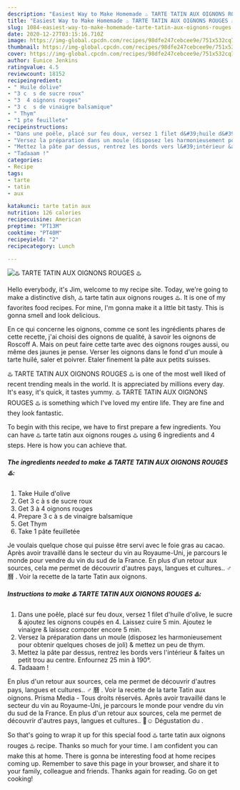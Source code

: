 ```yaml
---
description: "Easiest Way to Make Homemade ♨️ TARTE TATIN AUX OIGNONS ROUGES ♨️"
title: "Easiest Way to Make Homemade ♨️ TARTE TATIN AUX OIGNONS ROUGES ♨️"
slug: 1084-easiest-way-to-make-homemade-tarte-tatin-aux-oignons-rouges
date: 2020-12-27T03:15:16.710Z
image: https://img-global.cpcdn.com/recipes/98dfe247cebcee9e/751x532cq70/♨️-tarte-tatin-aux-oignons-rouges-♨️-photo-principale-de-la-recette.jpg
thumbnail: https://img-global.cpcdn.com/recipes/98dfe247cebcee9e/751x532cq70/♨️-tarte-tatin-aux-oignons-rouges-♨️-photo-principale-de-la-recette.jpg
cover: https://img-global.cpcdn.com/recipes/98dfe247cebcee9e/751x532cq70/♨️-tarte-tatin-aux-oignons-rouges-♨️-photo-principale-de-la-recette.jpg
author: Eunice Jenkins
ratingvalue: 4.5
reviewcount: 18152
recipeingredient:
- " Huile dolive"
- "3 c  s de sucre roux"
- "3  4 oignons rouges"
- "3 c  s de vinaigre balsamique"
- " Thym"
- "1 pte feuillete"
recipeinstructions:
- "Dans une poêle, placé sur feu doux, versez 1 filet d&#39;huile d&#39;olive, le sucre &amp; ajoutez les oignons coupés en 4. Laissez cuire 5 min. Ajoutez le vinaigre &amp; laissez compoter encore 5 min."
- "Versez la préparation dans un moule (disposez les harmonieusement pour obtenir quelques choses de joli) &amp; mettez un peu de thym."
- "Mettez la pâte par dessus, rentrez les bords vers l&#39;intérieur &amp; faites un petit trou au centre. Enfournez 25 min à 190°."
- "Tadaaam !"
categories:
- Recipe
tags:
- tarte
- tatin
- aux

katakunci: tarte tatin aux 
nutrition: 126 calories
recipecuisine: American
preptime: "PT13M"
cooktime: "PT40M"
recipeyield: "2"
recipecategory: Lunch

---
```



![♨️ TARTE TATIN AUX OIGNONS ROUGES ♨️](https://img-global.cpcdn.com/recipes/98dfe247cebcee9e/751x532cq70/♨️-tarte-tatin-aux-oignons-rouges-♨️-photo-principale-de-la-recette.jpg)

Hello everybody, it's Jim, welcome to my recipe site. Today, we're going to make a distinctive dish, ♨️ tarte tatin aux oignons rouges ♨️. It is one of my favorites food recipes. For mine, I'm gonna make it a little bit tasty. This is gonna smell and look delicious.

En ce qui concerne les oignons, comme ce sont les ingrédients phares de cette recette, j&#39;ai choisi des oignons de qualité, à savoir les oignons de Roscoff A. Mais on peut faire cette tarte avec des oignons rouges aussi, ou même des jaunes je pense. Verser les oignons dans le fond d&#39;un moule à tarte huilé, saler et poivrer. Etaler finement la pâte aux petits suisses.

♨️ TARTE TATIN AUX OIGNONS ROUGES ♨️ is one of the most well liked of recent trending meals in the world. It is appreciated by millions every day. It's easy, it's quick, it tastes yummy. ♨️ TARTE TATIN AUX OIGNONS ROUGES ♨️ is something which I've loved my entire life. They are fine and they look fantastic.


To begin with this recipe, we have to first prepare a few ingredients. You can have ♨️ tarte tatin aux oignons rouges ♨️ using 6 ingredients and 4 steps. Here is how you can achieve that.

<!--inarticleads1-->

##### The ingredients needed to make ♨️ TARTE TATIN AUX OIGNONS ROUGES ♨️:

1. Take  Huile d&#39;olive
1. Get 3 c à s de sucre roux
1. Get 3 à 4 oignons rouges
1. Prepare 3 c à s de vinaigre balsamique
1. Get  Thym
1. Take 1 pâte feuilletée


Je voulais quelque chose qui puisse être servi avec le foie gras au cacao. Après avoir travaillé dans le secteur du vin au Royaume-Uni, je parcours le monde pour vendre du vin du sud de la France. En plus d&#39;un retour aux sources, cela me permet de découvrir d&#39;autres pays, langues et cultures.. ‍♂️ 曆 . Voir la recette de la tarte Tatin aux oignons. 

<!--inarticleads2-->

##### Instructions to make ♨️ TARTE TATIN AUX OIGNONS ROUGES ♨️:

1. Dans une poêle, placé sur feu doux, versez 1 filet d&#39;huile d&#39;olive, le sucre &amp; ajoutez les oignons coupés en 4. Laissez cuire 5 min. Ajoutez le vinaigre &amp; laissez compoter encore 5 min.
1. Versez la préparation dans un moule (disposez les harmonieusement pour obtenir quelques choses de joli) &amp; mettez un peu de thym.
1. Mettez la pâte par dessus, rentrez les bords vers l&#39;intérieur &amp; faites un petit trou au centre. Enfournez 25 min à 190°.
1. Tadaaam !


En plus d&#39;un retour aux sources, cela me permet de découvrir d&#39;autres pays, langues et cultures.. ‍♂️ 曆 . Voir la recette de la tarte Tatin aux oignons. Prisma Media - Tous droits réservés. Après avoir travaillé dans le secteur du vin au Royaume-Uni, je parcours le monde pour vendre du vin du sud de la France. En plus d&#39;un retour aux sources, cela me permet de découvrir d&#39;autres pays, langues et cultures.. 🍷☺️ Dégustation du . 

So that's going to wrap it up for this special food ♨️ tarte tatin aux oignons rouges ♨️ recipe. Thanks so much for your time. I am confident you can make this at home. There is gonna be interesting food at home recipes coming up. Remember to save this page in your browser, and share it to your family, colleague and friends. Thanks again for reading. Go on get cooking!
